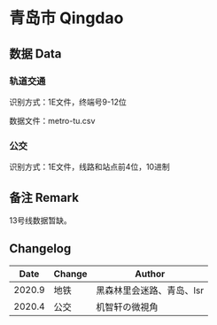 # 青岛市 Qingdao

## 数据 Data

### 轨道交通

识别方式：1E文件，终端号9-12位

数据文件：metro-tu.csv

### 公交

识别方式：1E文件，线路和站点前4位，10进制

## 备注 Remark

13号线数据暂缺。

## Changelog

Date | Change | Author
-----|--------|-------
2020.9 | 地铁 | 黑森林里会迷路、青岛、lsr
2020.4 | 公交 | 机智轩の微視角
